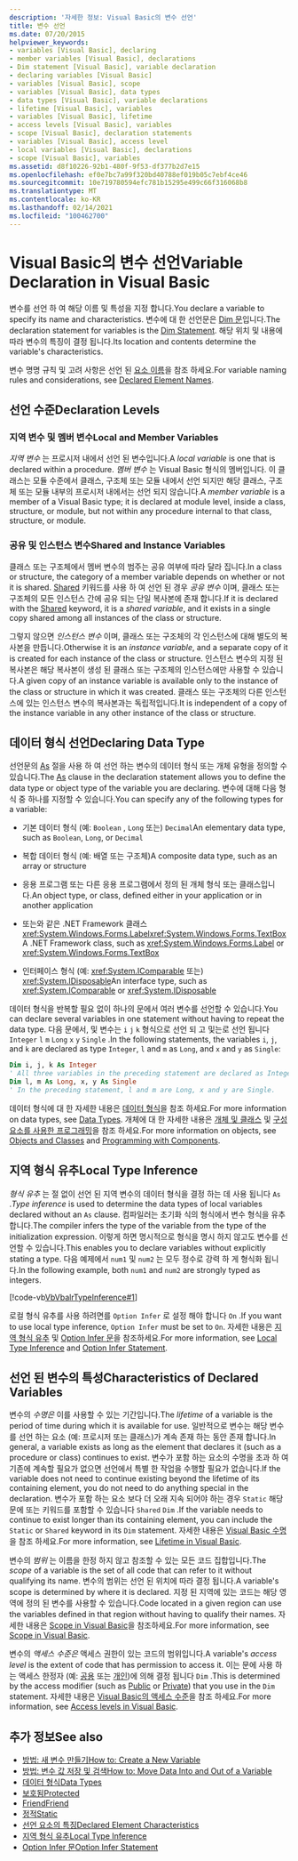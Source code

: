 ```yaml
---
description: '자세한 정보: Visual Basic의 변수 선언'
title: 변수 선언
ms.date: 07/20/2015
helpviewer_keywords:
- variables [Visual Basic], declaring
- member variables [Visual Basic], declarations
- Dim statement [Visual Basic], variable declaration
- declaring variables [Visual Basic]
- variables [Visual Basic], scope
- variables [Visual Basic], data types
- data types [Visual Basic], variable declarations
- lifetime [Visual Basic], variables
- variables [Visual Basic], lifetime
- access levels [Visual Basic], variables
- scope [Visual Basic], declaration statements
- variables [Visual Basic], access level
- local variables [Visual Basic], declarations
- scope [Visual Basic], variables
ms.assetid: d8f10226-92b1-480f-9f53-df377b2d7e15
ms.openlocfilehash: ef0e7bc7a99f320bd40788ef019b05c7ebf4ce46
ms.sourcegitcommit: 10e719780594efc781b15295e499c66f316068b8
ms.translationtype: MT
ms.contentlocale: ko-KR
ms.lasthandoff: 02/14/2021
ms.locfileid: "100462700"
---
```

# <a name="variable-declaration-in-visual-basic"></a><span data-ttu-id="db938-103">Visual Basic의 변수 선언</span><span class="sxs-lookup"><span data-stu-id="db938-103">Variable Declaration in Visual Basic</span></span>

<span data-ttu-id="db938-104">변수를 선언 하 여 해당 이름 및 특성을 지정 합니다.</span><span class="sxs-lookup"><span data-stu-id="db938-104">You declare a variable to specify its name and characteristics.</span></span> <span data-ttu-id="db938-105">변수에 대 한 선언문은 [Dim 문](../../../language-reference/statements/dim-statement.md)입니다.</span><span class="sxs-lookup"><span data-stu-id="db938-105">The declaration statement for variables is the [Dim Statement](../../../language-reference/statements/dim-statement.md).</span></span> <span data-ttu-id="db938-106">해당 위치 및 내용에 따라 변수의 특징이 결정 됩니다.</span><span class="sxs-lookup"><span data-stu-id="db938-106">Its location and contents determine the variable's characteristics.</span></span>  
  
 <span data-ttu-id="db938-107">변수 명명 규칙 및 고려 사항은 선언 된 [요소 이름](../declared-elements/declared-element-names.md)을 참조 하세요.</span><span class="sxs-lookup"><span data-stu-id="db938-107">For variable naming rules and considerations, see [Declared Element Names](../declared-elements/declared-element-names.md).</span></span>  
  
## <a name="declaration-levels"></a><span data-ttu-id="db938-108">선언 수준</span><span class="sxs-lookup"><span data-stu-id="db938-108">Declaration Levels</span></span>  
  
### <a name="local-and-member-variables"></a><span data-ttu-id="db938-109">지역 변수 및 멤버 변수</span><span class="sxs-lookup"><span data-stu-id="db938-109">Local and Member Variables</span></span>  

 <span data-ttu-id="db938-110">*지역 변수* 는 프로시저 내에서 선언 된 변수입니다.</span><span class="sxs-lookup"><span data-stu-id="db938-110">A *local variable* is one that is declared within a procedure.</span></span> <span data-ttu-id="db938-111">*멤버 변수* 는 Visual Basic 형식의 멤버입니다. 이 클래스는 모듈 수준에서 클래스, 구조체 또는 모듈 내에서 선언 되지만 해당 클래스, 구조체 또는 모듈 내부의 프로시저 내에서는 선언 되지 않습니다.</span><span class="sxs-lookup"><span data-stu-id="db938-111">A *member variable* is a member of a Visual Basic type; it is declared at module level, inside a class, structure, or module, but not within any procedure internal to that class, structure, or module.</span></span>  
  
### <a name="shared-and-instance-variables"></a><span data-ttu-id="db938-112">공유 및 인스턴스 변수</span><span class="sxs-lookup"><span data-stu-id="db938-112">Shared and Instance Variables</span></span>  

 <span data-ttu-id="db938-113">클래스 또는 구조체에서 멤버 변수의 범주는 공유 여부에 따라 달라 집니다.</span><span class="sxs-lookup"><span data-stu-id="db938-113">In a class or structure, the category of a member variable depends on whether or not it is shared.</span></span> <span data-ttu-id="db938-114">[Shared](../../../language-reference/modifiers/shared.md) 키워드를 사용 하 여 선언 된 경우 *공유 변수* 이며, 클래스 또는 구조체의 모든 인스턴스 간에 공유 되는 단일 복사본에 존재 합니다.</span><span class="sxs-lookup"><span data-stu-id="db938-114">If it is declared with the [Shared](../../../language-reference/modifiers/shared.md) keyword, it is a *shared variable*, and it exists in a single copy shared among all instances of the class or structure.</span></span>  
  
 <span data-ttu-id="db938-115">그렇지 않으면 *인스턴스 변수* 이며, 클래스 또는 구조체의 각 인스턴스에 대해 별도의 복사본을 만듭니다.</span><span class="sxs-lookup"><span data-stu-id="db938-115">Otherwise it is an *instance variable*, and a separate copy of it is created for each instance of the class or structure.</span></span> <span data-ttu-id="db938-116">인스턴스 변수의 지정 된 복사본은 해당 복사본이 생성 된 클래스 또는 구조체의 인스턴스에만 사용할 수 있습니다.</span><span class="sxs-lookup"><span data-stu-id="db938-116">A given copy of an instance variable is available only to the instance of the class or structure in which it was created.</span></span> <span data-ttu-id="db938-117">클래스 또는 구조체의 다른 인스턴스에 있는 인스턴스 변수의 복사본과는 독립적입니다.</span><span class="sxs-lookup"><span data-stu-id="db938-117">It is independent of a copy of the instance variable in any other instance of the class or structure.</span></span>  
  
## <a name="declaring-data-type"></a><span data-ttu-id="db938-118">데이터 형식 선언</span><span class="sxs-lookup"><span data-stu-id="db938-118">Declaring Data Type</span></span>  

 <span data-ttu-id="db938-119">선언문의 [As](../../../language-reference/statements/as-clause.md) 절을 사용 하 여 선언 하는 변수의 데이터 형식 또는 개체 유형을 정의할 수 있습니다.</span><span class="sxs-lookup"><span data-stu-id="db938-119">The [As](../../../language-reference/statements/as-clause.md) clause in the declaration statement allows you to define the data type or object type of the variable you are declaring.</span></span> <span data-ttu-id="db938-120">변수에 대해 다음 형식 중 하나를 지정할 수 있습니다.</span><span class="sxs-lookup"><span data-stu-id="db938-120">You can specify any of the following types for a variable:</span></span>  
  
- <span data-ttu-id="db938-121">기본 데이터 형식 (예: `Boolean` , `Long` 또는) `Decimal`</span><span class="sxs-lookup"><span data-stu-id="db938-121">An elementary data type, such as `Boolean`, `Long`, or `Decimal`</span></span>  
  
- <span data-ttu-id="db938-122">복합 데이터 형식 (예: 배열 또는 구조체)</span><span class="sxs-lookup"><span data-stu-id="db938-122">A composite data type, such as an array or structure</span></span>  
  
- <span data-ttu-id="db938-123">응용 프로그램 또는 다른 응용 프로그램에서 정의 된 개체 형식 또는 클래스입니다.</span><span class="sxs-lookup"><span data-stu-id="db938-123">An object type, or class, defined either in your application or in another application</span></span>  
  
- <span data-ttu-id="db938-124">또는와 같은 .NET Framework 클래스 <xref:System.Windows.Forms.Label><xref:System.Windows.Forms.TextBox></span><span class="sxs-lookup"><span data-stu-id="db938-124">A .NET Framework class, such as <xref:System.Windows.Forms.Label> or <xref:System.Windows.Forms.TextBox></span></span>  
  
- <span data-ttu-id="db938-125">인터페이스 형식 (예: <xref:System.IComparable> 또는) <xref:System.IDisposable></span><span class="sxs-lookup"><span data-stu-id="db938-125">An interface type, such as <xref:System.IComparable> or <xref:System.IDisposable></span></span>  
  
 <span data-ttu-id="db938-126">데이터 형식을 반복할 필요 없이 하나의 문에서 여러 변수를 선언할 수 있습니다.</span><span class="sxs-lookup"><span data-stu-id="db938-126">You can declare several variables in one statement without having to repeat the data type.</span></span> <span data-ttu-id="db938-127">다음 문에서, 및 변수는 `i` `j` `k` 형식으로 선언 되 고 및는로 선언 됩니다 `Integer` `l` `m` `Long` `x` `y` `Single` .</span><span class="sxs-lookup"><span data-stu-id="db938-127">In the following statements, the variables `i`, `j`, and `k` are declared as type `Integer`, `l` and `m` as `Long`, and `x` and `y` as `Single`:</span></span>  
  
```vb  
Dim i, j, k As Integer  
' All three variables in the preceding statement are declared as Integer.  
Dim l, m As Long, x, y As Single  
' In the preceding statement, l and m are Long, x and y are Single.  
```  
  
 <span data-ttu-id="db938-128">데이터 형식에 대 한 자세한 내용은 [데이터 형식](../data-types/index.md)을 참조 하세요.</span><span class="sxs-lookup"><span data-stu-id="db938-128">For more information on data types, see [Data Types](../data-types/index.md).</span></span> <span data-ttu-id="db938-129">개체에 대 한 자세한 내용은 [개체 및 클래스](../objects-and-classes/index.md) 및 [구성 요소를 사용한 프로그래밍](/previous-versions/visualstudio/visual-studio-2013/0ffkdtkf(v=vs.120))을 참조 하세요.</span><span class="sxs-lookup"><span data-stu-id="db938-129">For more information on objects, see [Objects and Classes](../objects-and-classes/index.md) and [Programming with Components](/previous-versions/visualstudio/visual-studio-2013/0ffkdtkf(v=vs.120)).</span></span>  
  
## <a name="local-type-inference"></a><span data-ttu-id="db938-130">지역 형식 유추</span><span class="sxs-lookup"><span data-stu-id="db938-130">Local Type Inference</span></span>  

 <span data-ttu-id="db938-131">*형식 유추* 는 절 없이 선언 된 지역 변수의 데이터 형식을 결정 하는 데 사용 됩니다 `As` .</span><span class="sxs-lookup"><span data-stu-id="db938-131">*Type inference* is used to determine the data types of local variables declared without an `As` clause.</span></span> <span data-ttu-id="db938-132">컴파일러는 초기화 식의 형식에서 변수 형식을 유추 합니다.</span><span class="sxs-lookup"><span data-stu-id="db938-132">The compiler infers the type of the variable from the type of the initialization expression.</span></span> <span data-ttu-id="db938-133">이렇게 하면 명시적으로 형식을 명시 하지 않고도 변수를 선언할 수 있습니다.</span><span class="sxs-lookup"><span data-stu-id="db938-133">This enables you to declare variables without explicitly stating a type.</span></span> <span data-ttu-id="db938-134">다음 예제에서 `num1` 및 `num2` 는 모두 정수로 강력 하 게 형식화 됩니다.</span><span class="sxs-lookup"><span data-stu-id="db938-134">In the following example, both `num1` and `num2` are strongly typed as integers.</span></span>  
  
 [!code-vb[VbVbalrTypeInference#1](~/samples/snippets/visualbasic/VS_Snippets_VBCSharp/VbVbalrTypeInference/VB/Class1.vb#1)]  
  
 <span data-ttu-id="db938-135">로컬 형식 유추를 사용 하려면를 `Option Infer` 로 설정 해야 합니다 `On` .</span><span class="sxs-lookup"><span data-stu-id="db938-135">If you want to use local type inference, `Option Infer` must be set to `On`.</span></span> <span data-ttu-id="db938-136">자세한 내용은 [지역 형식 유추](local-type-inference.md) 및 [Option Infer 문](../../../language-reference/statements/option-infer-statement.md)을 참조하세요.</span><span class="sxs-lookup"><span data-stu-id="db938-136">For more information, see [Local Type Inference](local-type-inference.md) and [Option Infer Statement](../../../language-reference/statements/option-infer-statement.md).</span></span>  
  
## <a name="characteristics-of-declared-variables"></a><span data-ttu-id="db938-137">선언 된 변수의 특성</span><span class="sxs-lookup"><span data-stu-id="db938-137">Characteristics of Declared Variables</span></span>  

 <span data-ttu-id="db938-138">변수의 *수명은* 이를 사용할 수 있는 기간입니다.</span><span class="sxs-lookup"><span data-stu-id="db938-138">The *lifetime* of a variable is the period of time during which it is available for use.</span></span> <span data-ttu-id="db938-139">일반적으로 변수는 해당 변수를 선언 하는 요소 (예: 프로시저 또는 클래스)가 계속 존재 하는 동안 존재 합니다.</span><span class="sxs-lookup"><span data-stu-id="db938-139">In general, a variable exists as long as the element that declares it (such as a procedure or class) continues to exist.</span></span> <span data-ttu-id="db938-140">변수가 포함 하는 요소의 수명을 초과 하 여 기존에 계속할 필요가 없으면 선언에서 특별 한 작업을 수행할 필요가 없습니다.</span><span class="sxs-lookup"><span data-stu-id="db938-140">If the variable does not need to continue existing beyond the lifetime of its containing element, you do not need to do anything special in the declaration.</span></span> <span data-ttu-id="db938-141">변수가 포함 하는 요소 보다 더 오래 지속 되어야 하는 경우 `Static` 해당 문에 또는 키워드를 포함할 수 있습니다 `Shared` `Dim` .</span><span class="sxs-lookup"><span data-stu-id="db938-141">If the variable needs to continue to exist longer than its containing element, you can include the `Static` or `Shared` keyword in its `Dim` statement.</span></span> <span data-ttu-id="db938-142">자세한 내용은 [Visual Basic 수명](../declared-elements/lifetime.md)을 참조 하세요.</span><span class="sxs-lookup"><span data-stu-id="db938-142">For more information, see [Lifetime in Visual Basic](../declared-elements/lifetime.md).</span></span>  
  
 <span data-ttu-id="db938-143">변수의 *범위* 는 이름을 한정 하지 않고 참조할 수 있는 모든 코드 집합입니다.</span><span class="sxs-lookup"><span data-stu-id="db938-143">The *scope* of a variable is the set of all code that can refer to it without qualifying its name.</span></span> <span data-ttu-id="db938-144">변수의 범위는 선언 된 위치에 따라 결정 됩니다.</span><span class="sxs-lookup"><span data-stu-id="db938-144">A variable's scope is determined by where it is declared.</span></span> <span data-ttu-id="db938-145">지정 된 지역에 있는 코드는 해당 영역에 정의 된 변수를 사용할 수 있습니다.</span><span class="sxs-lookup"><span data-stu-id="db938-145">Code located in a given region can use the variables defined in that region without having to qualify their names.</span></span> <span data-ttu-id="db938-146">자세한 내용은 [Scope in Visual Basic](../declared-elements/scope.md)을 참조하세요.</span><span class="sxs-lookup"><span data-stu-id="db938-146">For more information, see [Scope in Visual Basic](../declared-elements/scope.md).</span></span>  
  
 <span data-ttu-id="db938-147">변수의 *액세스 수준은* 액세스 권한이 있는 코드의 범위입니다.</span><span class="sxs-lookup"><span data-stu-id="db938-147">A variable's *access level* is the extent of code that has permission to access it.</span></span> <span data-ttu-id="db938-148">이는 문에 사용 하는 액세스 한정자 (예: [공용](../../../language-reference/modifiers/public.md) 또는 [개인](../../../language-reference/modifiers/private.md))에 의해 결정 됩니다 `Dim` .</span><span class="sxs-lookup"><span data-stu-id="db938-148">This is determined by the access modifier (such as [Public](../../../language-reference/modifiers/public.md) or [Private](../../../language-reference/modifiers/private.md)) that you use in the `Dim` statement.</span></span> <span data-ttu-id="db938-149">자세한 내용은 [Visual Basic의 액세스 수준](../declared-elements/access-levels.md)을 참조 하세요.</span><span class="sxs-lookup"><span data-stu-id="db938-149">For more information, see [Access levels in Visual Basic](../declared-elements/access-levels.md).</span></span>  
  
## <a name="see-also"></a><span data-ttu-id="db938-150">추가 정보</span><span class="sxs-lookup"><span data-stu-id="db938-150">See also</span></span>

- [<span data-ttu-id="db938-151">방법: 새 변수 만들기</span><span class="sxs-lookup"><span data-stu-id="db938-151">How to: Create a New Variable</span></span>](how-to-create-a-new-variable.md)
- [<span data-ttu-id="db938-152">방법: 변수 값 저장 및 검색</span><span class="sxs-lookup"><span data-stu-id="db938-152">How to: Move Data Into and Out of a Variable</span></span>](how-to-move-data-into-and-out-of-a-variable.md)
- [<span data-ttu-id="db938-153">데이터 형식</span><span class="sxs-lookup"><span data-stu-id="db938-153">Data Types</span></span>](../../../language-reference/data-types/index.md)
- [<span data-ttu-id="db938-154">보호됨</span><span class="sxs-lookup"><span data-stu-id="db938-154">Protected</span></span>](../../../language-reference/modifiers/protected.md)
- [<span data-ttu-id="db938-155">Friend</span><span class="sxs-lookup"><span data-stu-id="db938-155">Friend</span></span>](../../../language-reference/modifiers/friend.md)
- [<span data-ttu-id="db938-156">정적</span><span class="sxs-lookup"><span data-stu-id="db938-156">Static</span></span>](../../../language-reference/modifiers/static.md)
- [<span data-ttu-id="db938-157">선언 요소의 특징</span><span class="sxs-lookup"><span data-stu-id="db938-157">Declared Element Characteristics</span></span>](../declared-elements/declared-element-characteristics.md)
- [<span data-ttu-id="db938-158">지역 형식 유추</span><span class="sxs-lookup"><span data-stu-id="db938-158">Local Type Inference</span></span>](local-type-inference.md)
- [<span data-ttu-id="db938-159">Option Infer 문</span><span class="sxs-lookup"><span data-stu-id="db938-159">Option Infer Statement</span></span>](../../../language-reference/statements/option-infer-statement.md)
